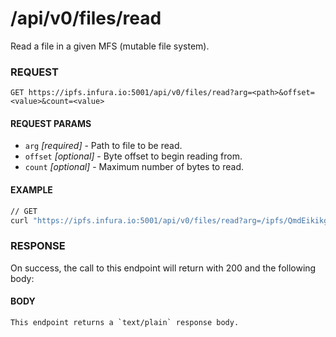 # /api/v0/files/read

Read a file in a given MFS (mutable file system).

### REQUEST

`GET https://ipfs.infura.io:5001/api/v0/files/read?arg=<path>&offset=<value>&count=<value>`

#### REQUEST PARAMS
- `arg` _[required]_ - Path to file to be read.
- `offset` _[optional]_ - Byte offset to begin reading from.
- `count` _[optional]_ - Maximum number of bytes to read.

#### EXAMPLE
```bash
// GET
curl "https://ipfs.infura.io:5001/api/v0/files/read?arg=/ipfs/QmdEikikgbEKw9HNPbxFrPUbs9z8Ux91tbjgDuCLuERnQN"
```

### RESPONSE

On success, the call to this endpoint will return with 200 and the following body:


#### BODY
```
This endpoint returns a `text/plain` response body.
```